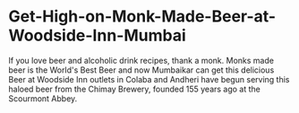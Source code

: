 # Get-High-on-Monk-Made-Beer-at-Woodside-Inn-Mumbai
If you love beer and alcoholic drink recipes, thank a monk. Monks made beer is the World's Best Beer and now Mumbaikar can get this delicious Beer at Woodside Inn outlets in Colaba and Andheri have begun serving this haloed beer from the Chimay Brewery, founded 155 years ago at the Scourmont Abbey.
